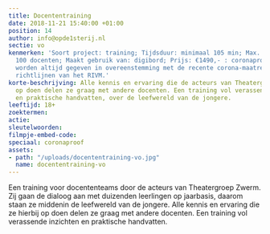 ```yaml
---
title: Docententraining
date: 2018-11-21 15:40:00 +01:00
position: 14
author: info@opde1sterij.nl
sectie: vo
kenmerken: 'Soort project: training; Tijdsduur: minimaal 105 min; Max. aantal deelnemers:
  100 docenten; Maakt gebruik van: digibord; Prijs: €1490,- : coronaproof: De trainingen
  worden altijd gegeven in overeenstemming met de recente corona-maatregelen en de
  richtlijnen van het RIVM.'
korte-beschrijving: Alle kennis en ervaring die de acteurs van Theatergroep Zwerm
  op doen delen ze graag met andere docenten. Een training vol verassende inzichten
  en praktische handvatten, over de leefwereld van de jongere.
leeftijd: 18+
zoektermen: 
actie: 
sleutelwoorden: 
filmpje-embed-code: 
speciaal: coronaproof
assets:
- path: "/uploads/docententraining-vo.jpg"
  name: docententraining-vo
---
```


Een training voor docententeams door de acteurs van Theatergroep Zwerm. Zij gaan de dialoog aan met duizenden leerlingen op jaarbasis, daarom staan ze middenin de leefwereld van de jongere. Alle kennis en ervaring die ze hierbij op doen delen ze graag met andere docenten. Een training vol verassende inzichten en praktische handvatten.
